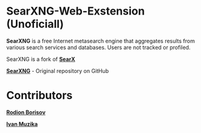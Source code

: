# SearXNG-Web-Exstension (Unoficiall)
**SearXNG** is a free Internet metasearch engine that aggregates results from various search services and databases. Users are not tracked or profiled.

SearXNG is a fork of <a href="https://github.com/searx/searx"><b>SearX</b></a>

<a href="https://github.com/searxng/searxng"><b>SearXNG</b></a> - Original repository on GitHub

# Contributors
[**Rodion Borisov**](https://github.com/vintprox) 

[**Ivan Muzika**](https://github.com/SeryiBaran)
